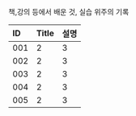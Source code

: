 책,강의 등에서 배운 것, 실습 위주의 기록

|ID|Title|설명|
|:---|:---|:---|
|001|2|3|
|002|2|3|
|003|2|3|
|004|2|3|
|005|2|3|
